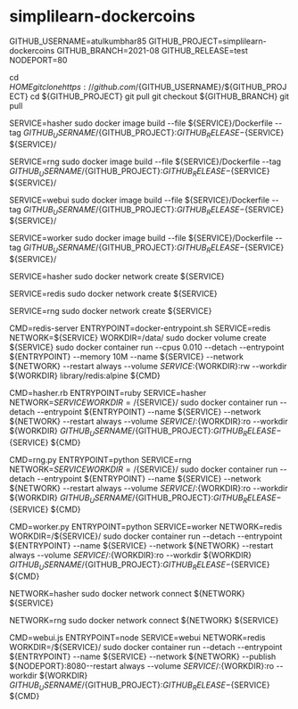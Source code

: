 # simplilearn-dockercoins
GITHUB_USERNAME=atulkumbhar85
GITHUB_PROJECT=simplilearn-dockercoins
GITHUB_BRANCH=2021-08
GITHUB_RELEASE=test
NODEPORT=80

cd ${HOME}
git clone https://github.com/${GITHUB_USERNAME}/${GITHUB_PROJECT}
cd ${GITHUB_PROJECT}
git pull
git checkout ${GITHUB_BRANCH}
git pull

SERVICE=hasher
sudo docker image build --file ${SERVICE}/Dockerfile --tag ${GITHUB_USERNAME}/${GITHUB_PROJECT}:${GITHUB_RELEASE}-${SERVICE} ${SERVICE}/

SERVICE=rng
sudo docker image build --file ${SERVICE}/Dockerfile --tag ${GITHUB_USERNAME}/${GITHUB_PROJECT}:${GITHUB_RELEASE}-${SERVICE} ${SERVICE}/

SERVICE=webui
sudo docker image build --file ${SERVICE}/Dockerfile --tag ${GITHUB_USERNAME}/${GITHUB_PROJECT}:${GITHUB_RELEASE}-${SERVICE} ${SERVICE}/

SERVICE=worker
sudo docker image build --file ${SERVICE}/Dockerfile --tag ${GITHUB_USERNAME}/${GITHUB_PROJECT}:${GITHUB_RELEASE}-${SERVICE} ${SERVICE}/

SERVICE=hasher
sudo docker network create ${SERVICE}

SERVICE=redis
sudo docker network create ${SERVICE}

SERVICE=rng
sudo docker network create ${SERVICE}

CMD=redis-server
ENTRYPOINT=docker-entrypoint.sh
SERVICE=redis
NETWORK=${SERVICE}
WORKDIR=/data/
sudo docker volume create ${SERVICE}
sudo docker container run --cpus 0.010 --detach --entrypoint ${ENTRYPOINT} --memory 10M --name ${SERVICE} --network ${NETWORK} --restart always --volume ${SERVICE}:${WORKDIR}:rw --workdir ${WORKDIR} library/redis:alpine ${CMD}

CMD=hasher.rb
ENTRYPOINT=ruby
SERVICE=hasher
NETWORK=${SERVICE}
WORKDIR=/${SERVICE}/
sudo docker container run --detach --entrypoint ${ENTRYPOINT} --name ${SERVICE} --network ${NETWORK} --restart always --volume ${SERVICE}/:${WORKDIR}:ro --workdir ${WORKDIR} ${GITHUB_USERNAME}/${GITHUB_PROJECT}:${GITHUB_RELEASE}-${SERVICE} ${CMD}

CMD=rng.py
ENTRYPOINT=python
SERVICE=rng
NETWORK=${SERVICE}
WORKDIR=/${SERVICE}/
sudo docker container run --detach --entrypoint ${ENTRYPOINT} --name ${SERVICE} --network ${NETWORK} --restart always --volume ${SERVICE}/:${WORKDIR}:ro --workdir ${WORKDIR} ${GITHUB_USERNAME}/${GITHUB_PROJECT}:${GITHUB_RELEASE}-${SERVICE} ${CMD}

CMD=worker.py
ENTRYPOINT=python
SERVICE=worker
NETWORK=redis
WORKDIR=/${SERVICE}/
sudo docker container run --detach --entrypoint ${ENTRYPOINT} --name ${SERVICE} --network ${NETWORK} --restart always --volume ${SERVICE}/:${WORKDIR}:ro --workdir ${WORKDIR} ${GITHUB_USERNAME}/${GITHUB_PROJECT}:${GITHUB_RELEASE}-${SERVICE} ${CMD}

NETWORK=hasher
sudo docker network connect ${NETWORK} ${SERVICE}

NETWORK=rng
sudo docker network connect ${NETWORK} ${SERVICE}

CMD=webui.js
ENTRYPOINT=node
SERVICE=webui
NETWORK=redis
WORKDIR=/${SERVICE}/
sudo docker container run --detach --entrypoint ${ENTRYPOINT} --name ${SERVICE} --network ${NETWORK} --publish ${NODEPORT}:8080--restart always --volume ${SERVICE}/:${WORKDIR}:ro --workdir ${WORKDIR} ${GITHUB_USERNAME}/${GITHUB_PROJECT}:${GITHUB_RELEASE}-${SERVICE} ${CMD}
